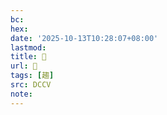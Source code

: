 ```yaml
---
bc:
hex:
date: '2025-10-13T10:28:07+08:00'
lastmod:
title: 􁹸
url: 􁹸
tags: [趨]
src: DCCV
note:
---
```

